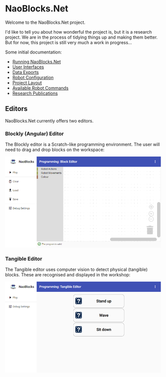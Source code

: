 # NaoBlocks.Net

Welcome to the NaoBlocks.Net project.

I'd like to tell you about how wonderful the project is, but it is a research project. We are in the process of tidying things up and making them better. But for now, this project is still very much a work in progress...

Some initial documentation:
* [Running NaoBlocks.Net](Documentation/Running.md)
* [User Interfaces](Documentation/UserInterfaces.md)
* [Data Exports](Documentation/Data.md)
* [Robot Configuration](Documentation/Robots.md)
* [Project Layout](Documentation/ProjectLayout.md)
* [Available Robot Commands](Documentation/Commands.md)
* [Research Publications](Documentation/Publications.md)

## Editors

NaoBlocks.Net currently offers two editors.

### Blockly (Angular) Editor

The Blockly editor is a Scratch-like programming environment. The user will need to drag and drop blocks on the workspace:

![Blockly editor](Documentation/Images/WebEditor.png)

### Tangible Editor

The Tangible editor uses computer vision to detect physical (tangible) blocks. These are recognised and displayed in the workshop:

![Tangible editor](Documentation/Images/TangibleEditor.png)